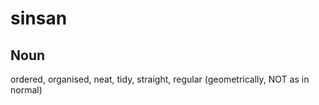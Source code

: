sinsan
===

Noun
---

ordered, organised, neat, tidy, straight, regular (geometrically, NOT as in normal)